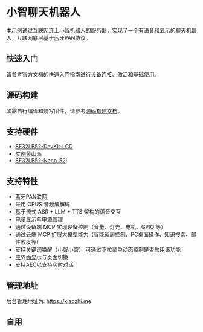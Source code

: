 # 小智聊天机器人

本示例通过互联网连上小智机器人的服务器，实现了一个有语音和显示的聊天机器人，互联网底层基于蓝牙PAN协议。

## 快速入门

请参考官方文档的[快速入门指南](https://docs.sifli.com/projects/xiaozhi/get-started/)进行设备连接、激活和基础使用。

## 源码构建

如需自行编译和烧写固件，请参考[源码构建文档](https://docs.sifli.com/projects/xiaozhi/source-build/)。

## 支持硬件

- [SF32LB52-DevKit-LCD](https://wiki.sifli.com/board/sf32lb52x/SF32LB52-DevKit-LCD.html)
- [立创黄山派](https://wiki.sifli.com/board/sf32lb52x/SF32LB52-%E9%BB%84%E5%B1%B1%E6%B4%BE.html)
- [SF32LB52-Nano-52j](https://wiki.sifli.com/board/sf32lb52x/SF32LB52-DevKit-Nano.html)

## 支持特性

- 蓝牙PAN联网
- 采用 OPUS 音频编解码
- 基于流式 ASR + LLM + TTS 架构的语音交互
- 电量显示与电源管理
- 通过设备端 MCP 实现设备控制（音量、灯光、电机、GPIO 等）
- 通过云端 MCP 扩展大模型能力（智能家居控制、PC桌面操作、知识搜索、邮件收发等）
- 支持关键词唤醒（小智小智）,可通过下拉菜单动态控制是否启用该功能
- 主界面显示与页面切换
- 支持AEC以支持实时对话



## 管理地址

后台管理地址为: <https://xiaozhi.me>

## 自用